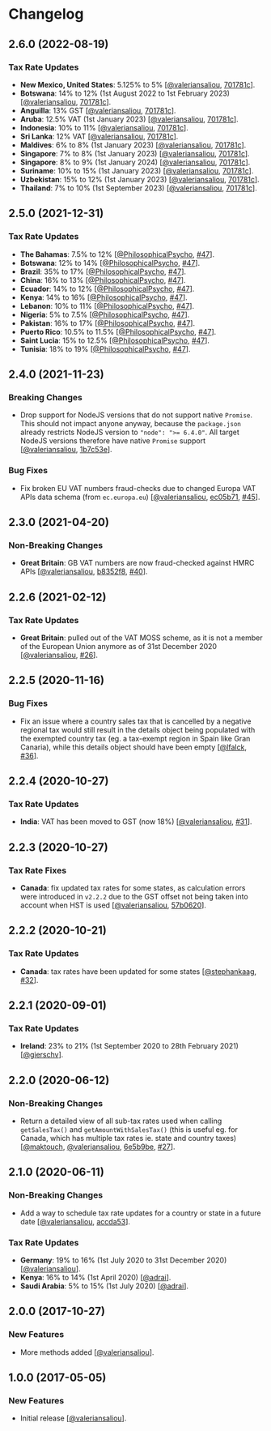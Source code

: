 # Changelog

## 2.6.0 (2022-08-19)

### Tax Rate Updates

* **New Mexico, United States**: 5.125% to 5% [[@valeriansaliou](https://github.com/valeriansaliou), [701781c](https://github.com/valeriansaliou/node-sales-tax/commit/701781c0843799948077e8f112807b2bfc41431e)].
* **Botswana**: 14% to 12% (1st August 2022 to 1st February 2023) [[@valeriansaliou](https://github.com/valeriansaliou), [701781c](https://github.com/valeriansaliou/node-sales-tax/commit/701781c0843799948077e8f112807b2bfc41431e)].
* **Anguilla**: 13% GST [[@valeriansaliou](https://github.com/valeriansaliou), [701781c](https://github.com/valeriansaliou/node-sales-tax/commit/701781c0843799948077e8f112807b2bfc41431e)].
* **Aruba**: 12.5% VAT (1st January 2023) [[@valeriansaliou](https://github.com/valeriansaliou), [701781c](https://github.com/valeriansaliou/node-sales-tax/commit/701781c0843799948077e8f112807b2bfc41431e)].
* **Indonesia**: 10% to 11% [[@valeriansaliou](https://github.com/valeriansaliou), [701781c](https://github.com/valeriansaliou/node-sales-tax/commit/701781c0843799948077e8f112807b2bfc41431e)].
* **Sri Lanka**: 12% VAT [[@valeriansaliou](https://github.com/valeriansaliou), [701781c](https://github.com/valeriansaliou/node-sales-tax/commit/701781c0843799948077e8f112807b2bfc41431e)].
* **Maldives**: 6% to 8% (1st January 2023) [[@valeriansaliou](https://github.com/valeriansaliou), [701781c](https://github.com/valeriansaliou/node-sales-tax/commit/701781c0843799948077e8f112807b2bfc41431e)].
* **Singapore**: 7% to 8% (1st January 2023) [[@valeriansaliou](https://github.com/valeriansaliou), [701781c](https://github.com/valeriansaliou/node-sales-tax/commit/701781c0843799948077e8f112807b2bfc41431e)].
* **Singapore**: 8% to 9% (1st January 2024) [[@valeriansaliou](https://github.com/valeriansaliou), [701781c](https://github.com/valeriansaliou/node-sales-tax/commit/701781c0843799948077e8f112807b2bfc41431e)].
* **Suriname**: 10% to 15% (1st January 2023) [[@valeriansaliou](https://github.com/valeriansaliou), [701781c](https://github.com/valeriansaliou/node-sales-tax/commit/701781c0843799948077e8f112807b2bfc41431e)].
* **Uzbekistan**: 15% to 12% (1st January 2023) [[@valeriansaliou](https://github.com/valeriansaliou), [701781c](https://github.com/valeriansaliou/node-sales-tax/commit/701781c0843799948077e8f112807b2bfc41431e)].
* **Thailand**: 7% to 10% (1st September 2023) [[@valeriansaliou](https://github.com/valeriansaliou), [701781c](https://github.com/valeriansaliou/node-sales-tax/commit/701781c0843799948077e8f112807b2bfc41431e)].

## 2.5.0 (2021-12-31)

### Tax Rate Updates

* **The Bahamas**: 7.5% to 12% [[@PhilosophicalPsycho](https://github.com/PhilosophicalPsycho), [#47](https://github.com/valeriansaliou/node-sales-tax/pull/47)].
* **Botswana**: 12% to 14% [[@PhilosophicalPsycho](https://github.com/PhilosophicalPsycho), [#47](https://github.com/valeriansaliou/node-sales-tax/pull/47)].
* **Brazil**: 35% to 17% [[@PhilosophicalPsycho](https://github.com/PhilosophicalPsycho), [#47](https://github.com/valeriansaliou/node-sales-tax/pull/47)].
* **China**: 16% to 13% [[@PhilosophicalPsycho](https://github.com/PhilosophicalPsycho), [#47](https://github.com/valeriansaliou/node-sales-tax/pull/47)].
* **Ecuador**: 14% to 12% [[@PhilosophicalPsycho](https://github.com/PhilosophicalPsycho), [#47](https://github.com/valeriansaliou/node-sales-tax/pull/47)].
* **Kenya**: 14% to 16% [[@PhilosophicalPsycho](https://github.com/PhilosophicalPsycho), [#47](https://github.com/valeriansaliou/node-sales-tax/pull/47)].
* **Lebanon**: 10% to 11% [[@PhilosophicalPsycho](https://github.com/PhilosophicalPsycho), [#47](https://github.com/valeriansaliou/node-sales-tax/pull/47)].
* **Nigeria**: 5% to 7.5% [[@PhilosophicalPsycho](https://github.com/PhilosophicalPsycho), [#47](https://github.com/valeriansaliou/node-sales-tax/pull/47)].
* **Pakistan**: 16% to 17% [[@PhilosophicalPsycho](https://github.com/PhilosophicalPsycho), [#47](https://github.com/valeriansaliou/node-sales-tax/pull/47)].
* **Puerto Rico**: 10.5% to 11.5% [[@PhilosophicalPsycho](https://github.com/PhilosophicalPsycho), [#47](https://github.com/valeriansaliou/node-sales-tax/pull/47)].
* **Saint Lucia**: 15% to 12.5% [[@PhilosophicalPsycho](https://github.com/PhilosophicalPsycho), [#47](https://github.com/valeriansaliou/node-sales-tax/pull/47)].
* **Tunisia**: 18% to 19% [[@PhilosophicalPsycho](https://github.com/PhilosophicalPsycho), [#47](https://github.com/valeriansaliou/node-sales-tax/pull/47)].

## 2.4.0 (2021-11-23)

### Breaking Changes

* Drop support for NodeJS versions that do not support native `Promise`. This should not impact anyone anyway, because the `package.json` already restricts NodeJS version to `"node": ">= 6.4.0"`. All target NodeJS versions therefore have native `Promise` support [[@valeriansaliou](https://github.com/valeriansaliou), [1b7c53e](https://github.com/valeriansaliou/node-sales-tax/commit/1b7c53e423aea319a4928333c67fbbe2bbd308db)].

### Bug Fixes

* Fix broken EU VAT numbers fraud-checks due to changed Europa VAT APIs data schema (from `ec.europa.eu`) [[@valeriansaliou](https://github.com/valeriansaliou), [ec05b71](https://github.com/valeriansaliou/node-sales-tax/commit/ec05b71a780855c1997a89ebb54329a0265821e6), [#45](https://github.com/valeriansaliou/node-sales-tax/issues/45)].

## 2.3.0 (2021-04-20)

### Non-Breaking Changes

* **Great Britain**: GB VAT numbers are now fraud-checked against HMRC APIs [[@valeriansaliou](https://github.com/valeriansaliou), [b8352f8](https://github.com/valeriansaliou/node-sales-tax/commit/b8352f8ee389ed45bdbcafe6cbc40b18efef74e4), [#40](https://github.com/valeriansaliou/node-sales-tax/issues/40)].

## 2.2.6 (2021-02-12)

### Tax Rate Updates

* **Great Britain**: pulled out of the VAT MOSS scheme, as it is not a member of the European Union anymore as of 31st December 2020 [[@valeriansaliou](https://github.com/valeriansaliou), [#26](https://github.com/valeriansaliou/node-sales-tax/issues/26)].

## 2.2.5 (2020-11-16)

### Bug Fixes

* Fix an issue where a country sales tax that is cancelled by a negative regional tax would still result in the details object being populated with the exempted country tax (eg. a tax-exempt region in Spain like Gran Canaria), while this details object should have been empty [[@lfalck](https://github.com/lfalck), [#36](https://github.com/valeriansaliou/node-sales-tax/pull/36)].

## 2.2.4 (2020-10-27)

### Tax Rate Updates

* **India**: VAT has been moved to GST (now 18%) [[@valeriansaliou](https://github.com/valeriansaliou), [#31](https://github.com/valeriansaliou/node-sales-tax/issues/31)].

## 2.2.3 (2020-10-27)

### Tax Rate Fixes

* **Canada**: fix updated tax rates for some states, as calculation errors were introduced in `v2.2.2` due to the GST offset not being taken into account when HST is used [[@valeriansaliou](https://github.com/valeriansaliou), [57b0620](https://github.com/valeriansaliou/node-sales-tax/commit/57b0620817ea261e60a3a4e89d0f825aa8d6ff63)].

## 2.2.2 (2020-10-21)

### Tax Rate Updates

* **Canada**: tax rates have been updated for some states [[@stephankaag](https://github.com/stephankaag), [#32](https://github.com/valeriansaliou/node-sales-tax/pull/32)].

## 2.2.1 (2020-09-01)

### Tax Rate Updates

* **Ireland**: 23% to 21% (1st September 2020 to 28th February 2021) [[@gierschv](https://github.com/gierschv)].

## 2.2.0 (2020-06-12)

### Non-Breaking Changes

* Return a detailed view of all sub-tax rates used when calling `getSalesTax()` and `getAmountWithSalesTax()` (this is useful eg. for Canada, which has multiple tax rates ie. state and country taxes) [[@maktouch](https://github.com/maktouch), [@valeriansaliou](https://github.com/valeriansaliou), [6e5b9be](https://github.com/valeriansaliou/node-sales-tax/commit/6e5b9be2df632ca6e4b97286a690529fffae3b98), [#27](https://github.com/valeriansaliou/node-sales-tax/pull/27)].

## 2.1.0 (2020-06-11)

### Non-Breaking Changes

* Add a way to schedule tax rate updates for a country or state in a future date [[@valeriansaliou](https://github.com/valeriansaliou), [accda53](https://github.com/valeriansaliou/node-sales-tax/commit/accda53ce1d89ac48f2a1c77d9a58b04d143cc36)].

### Tax Rate Updates

* **Germany**: 19% to 16% (1st July 2020 to 31st December 2020) [[@valeriansaliou](https://github.com/valeriansaliou)].
* **Kenya**: 16% to 14% (1st April 2020) [[@adrai](https://github.com/adrai)].
* **Saudi Arabia**: 5% to 15% (1st July 2020) [[@adrai](https://github.com/adrai)].

## 2.0.0 (2017-10-27)

### New Features

* More methods added [[@valeriansaliou](https://github.com/valeriansaliou)].

## 1.0.0 (2017-05-05)

### New Features

* Initial release [[@valeriansaliou](https://github.com/valeriansaliou)].
